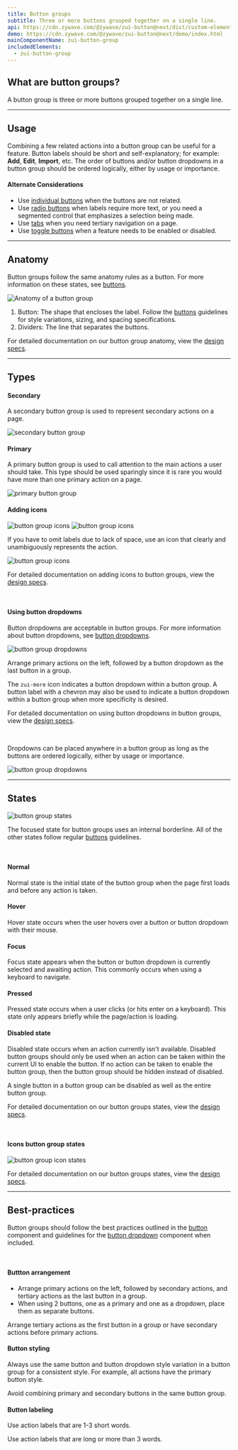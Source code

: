 ```yaml
---
title: Button groups
subtitle: Three or more buttons grouped together on a single line.
api: https://cdn.zywave.com/@zywave/zui-button@next/dist/custom-elements.json
demo: https://cdn.zywave.com/@zywave/zui-button@next/demo/index.html
mainComponentName: zui-button-group
includedElements:
  - zui-button-group
---
```

## What are button groups?

A button group is three or more buttons grouped together on a single line.

- - -

## Usage

Combining a few related actions into a button group can be useful for a feature. Button labels should be short and self-explanatory; for example: **Add**, **Edit**, **Import**, etc. The order of buttons and/or button dropdowns in a button group should be ordered logically, either by usage or importance.

#### Alternate Considerations

* Use [individual buttons](/design-system/components/buttons/) when the buttons are not related.
* Use [radio buttons](/design-system/components/radio-buttons/) when labels require more text, or you need a segmented control that emphasizes a selection being made.
* Use [tabs](/design-system/components/tabs/) when you need tertiary navigation on a page.
* Use [toggle buttons](/design-system/components/toggles/) when a feature needs to be enabled or disabled.

- - -

## Anatomy

Button groups follow the same anatomy rules as a button. For more information on these states, see [buttons](/design-system/components/buttons/).

![Anatomy of a button group](/images/components/button-groups/anatomy.svg)

1. Button: The shape that encloses the label. Follow the [buttons](/design-system/components/buttons/) guidelines for style variations, sizing, and spacing specifications.
2. Dividers: The line that separates the buttons.

For detailed documentation on our button group anatomy, view the [design specs](https://xd.adobe.com/view/f1da7e56-5f40-48b1-9502-c3da540a7068-a489/specs/).

- - -

## Types

#### Secondary

A secondary button group is used to represent secondary actions on a page.

![secondary button group](/images/components/button-groups/secondary.svg)

#### Primary

A primary button group is used to call attention to the main actions a user should take. This type should be used sparingly since it is rare you would have more than one primary action on a page.

![primary button group](/images/components/button-groups/primary.svg)

#### Adding icons

![button group icons](/images/components/button-groups/icons2.svg) ![button group icons](/images/components/button-groups/icons.svg)

If you have to omit labels due to lack of space, use an icon that clearly and unambiguously represents the action.

![button group icons](/images/components/button-groups/icons3.svg)

For detailed documentation on adding icons to button groups, view the [design specs](https://xd.adobe.com/view/f1da7e56-5f40-48b1-9502-c3da540a7068-a489/screen/0221f047-f6ae-4f88-92d0-29d69d4be97b/specs/).

<br>

#### Using button dropdowns

Button dropdowns are acceptable in button groups. For more information about button dropdowns, see [button dropdowns](/design-system/components/button-dropdowns/).

![button group dropdowns](/images/components/button-groups/buttondropdown.svg)

Arrange primary actions on the left, followed by a button dropdown as the last button in a group.

The `zui-more` icon indicates a button dropdown within a button group. A button label with a chevron may also be used to indicate a button dropdown within a button group when more specificity is desired.

For detailed documentation on using button dropdowns in button groups, view the [design specs](https://xd.adobe.com/view/f1da7e56-5f40-48b1-9502-c3da540a7068-a489/screen/aae0de17-ab8f-4713-b765-53f512169cd7/specs/).

<br>

Dropdowns can be placed anywhere in a button group as long as the buttons are ordered logically, either by usage or importance.

![button group dropdowns](/images/components/button-groups/buttondropdown2.png)

- - -

## States

![button group states](/images/components/button-groups/states.svg)

The focused state for button groups uses an internal borderline. All of the other states follow regular [buttons](/design-system/components/buttons/) guidelines.

<br>

#### Normal

Normal state is the initial state of the button group when the page first loads and before any action is taken.

#### Hover

Hover state occurs when the user hovers over a button or button dropdown with their mouse.

#### Focus

Focus state appears when the button or button dropdown is currently selected and awaiting action. This commonly occurs when using a keyboard to navigate.

#### Pressed

Pressed state occurs when a user clicks (or hits enter on a keyboard). This state only appears briefly while the page/action is loading.

#### Disabled state

Disabled state occurs when an action currently isn't available. Disabled button groups should only be used when an action can be taken within the current UI to enable the button. If no action can be taken to enable the button group, then the button group should be hidden instead of disabled.

A single button in a button group can be disabled as well as the entire button group.

For detailed documentation on our button groups states, view the [design specs](https://xd.adobe.com/view/f1da7e56-5f40-48b1-9502-c3da540a7068-a489/screen/e977216b-4526-4bc5-9899-bdbaa4141307/specs/).

<br>

#### Icons button group states

![button group icon states](/images/components/button-groups/states2.svg)

For detailed documentation on our button groups states, view the [design specs](https://xd.adobe.com/view/f1da7e56-5f40-48b1-9502-c3da540a7068-a489/screen/20cde077-f0e1-4e45-8e99-cc2e77a332a7/specs/).

- - -

## Best-practices

Button groups should follow the best practices outlined in the [button](/design-system/components/buttons/) component and guidelines for the [button dropdown](/design-system/components/button-dropdowns/) component when included.

<br>

#### Buttton arrangement

<Grid>

<GridCol col="span-6">

<Do />

* Arrange primary actions on the left, followed by secondary actions, and tertiary actions as the last button in a group.
* When using 2 buttons, one as a primary and one as a dropdown, place them as separate buttons.

</GridCol>

<GridCol col="span-6">

<DoNot />

Arrange tertiary actions as the first button in a group or have secondary actions before primary actions.

</GridCol>

</Grid>

<spacer size="small" />

#### Button styling

<Grid>

<GridCol col="span-6">

<Do />

Always use the same button and button dropdown style variation in a button group for a consistent style. For example, all actions have the primary button style.

</GridCol>

<GridCol col="span-6">

<DoNot />

Avoid combining primary and secondary buttons in the same button group.

</GridCol>

</Grid>

<spacer size="small" />

#### Button labeling

<Grid>

<GridCol col="span-6">

<Do />

Use action labels that are 1-3 short words.

</GridCol>

<GridCol col="span-6">

<DoNot />

Use action labels that are long or more than 3 words.

</GridCol>

</Grid>